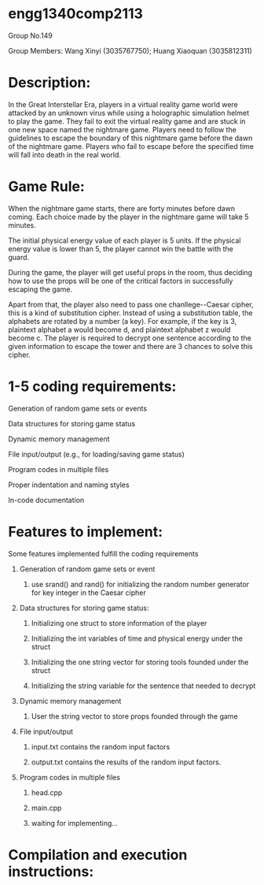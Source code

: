 # engg1340comp2113

Group No.149 

Group Members: Wang Xinyi (3035767750); Huang Xiaoquan (3035812311)

# Description:
In the Great Interstellar Era, players in a virtual reality game world were attacked by an unknown virus while using a holographic simulation helmet to play the game. They fail to exit the virtual reality game and are stuck in one new space named the nightmare game.  Players need to follow the guidelines to escape the boundary of this nightmare game before the dawn of the nightmare game. Players who fail to escape before the specified time will fall into death in the real world.

# Game Rule:
When the nightmare game starts, there are forty minutes before dawn coming. Each choice made by the player in the nightmare game will take 5 minutes. 

The initial physical energy value of each player is 5 units. If the physical energy value is lower than 5, the player cannot win the battle with the guard. 

During the game, the player will get useful props in the room, thus deciding how to use the props will be one of the critical factors in successfully escaping the game.

Apart from that, the player also need to pass one chanllege--Caesar cipher, this is a kind of substitution cipher. Instead of using a substitution table, the alphabets are rotated by a number (a key). For example, if the key is 3, plaintext alphabet a would become d, and plaintext alphabet z would become c. The player is required to decrypt one sentence according to the given information to escape the tower and there are 3 chances to solve this cipher.

# 1-5 coding requirements:

Generation of random game sets or events

Data structures for storing game status

Dynamic memory management

File input/output (e.g., for loading/saving game status)

Program codes in multiple files

Proper indentation and naming styles

In-code documentation

# Features to implement:
Some features implemented fulfill the coding requirements

1. Generation of random game sets or event

   1. use srand() and rand() for initializing the random number generator for key integer in the Caesar cipher

2. Data structures for storing game status:

   1. Initializing one struct to store information of the player

   2. Initializing the int variables of time and physical energy under the struct 

   3. Initializing the one string vector for storing tools founded under the struct

   4. Initializing the string variable for the sentence that needed to decrypt

3. Dynamic memory management

   1. User the string vector to store props founded through the game

4. File input/output 

   1. input.txt contains the random input factors

   2. output.txt contains the results of the random input factors.

5. Program codes in multiple files

   1. head.cpp

   2. main.cpp

   3. waiting for implementing...

# Compilation and execution instructions:
